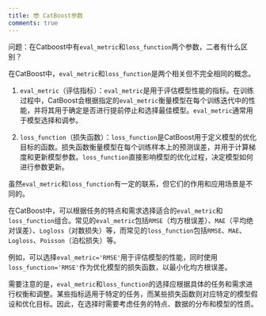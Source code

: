 ```yaml
---
title: 😎 CatBoost参数
comments: true
---
```


问题：在Catboost中有`eval_metric`和`loss_function`两个参数，二者有什么区别？

在CatBoost中，`eval_metric`和`loss_function`是两个相关但不完全相同的概念。

1. `eval_metric`（评估指标）：`eval_metric`是用于评估模型性能的指标。在训练过程中，CatBoost会根据指定的`eval_metric`衡量模型在每个训练迭代中的性能，并将其用于确定是否进行提前停止和选择最佳模型。`eval_metric`通常用于模型选择和调参。

2. `loss_function`（损失函数）：`loss_function`是CatBoost用于定义模型的优化目标的函数。损失函数衡量模型在每个训练样本上的预测误差，并用于计算梯度和更新模型参数。`loss_function`直接影响模型的优化过程，决定模型如何进行参数更新。

虽然`eval_metric`和`loss_function`有一定的联系，但它们的作用和应用场景是不同的。

在CatBoost中，可以根据任务的特点和需求选择适合的`eval_metric`和`loss_function`组合。常见的`eval_metric`包括`RMSE`（均方根误差）、`MAE`（平均绝对误差）、`Logloss`（对数损失）等，而常见的`loss_function`包括`RMSE`、`MAE`、`Logloss`、`Poisson`（泊松损失）等。

例如，可以选择`eval_metric='RMSE'`用于评估模型的性能，同时使用`loss_function='RMSE'`作为优化模型的损失函数，以最小化均方根误差。

需要注意的是，`eval_metric`和`loss_function`的选择应根据具体的任务和需求进行权衡和调整。某些指标适用于特定的任务，而某些损失函数则对应特定的模型假设和优化目标。因此，在选择时需要考虑任务的特点、数据的分布和模型的性质。